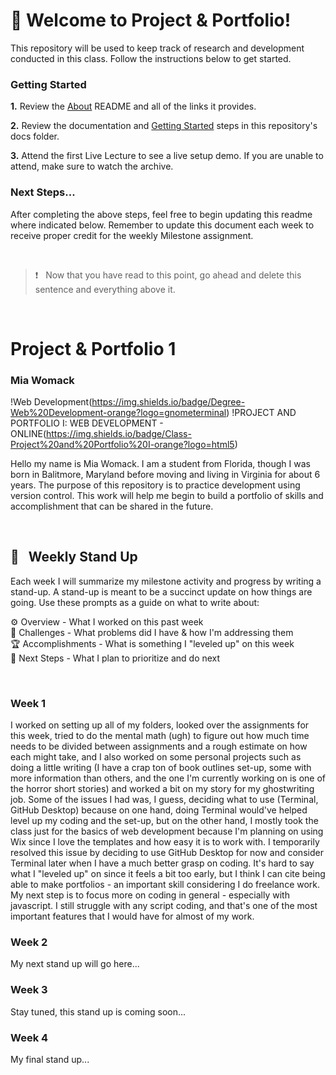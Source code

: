 # 🚀 Welcome to Project & Portfolio!

This repository will be used to keep track of research and development conducted in this class. Follow the instructions below to get started.

### Getting Started

**1.** Review the [About](./docs/01_about/README.md) README and all of the links it provides.

**2.** Review the documentation and [Getting Started](./docs/02_getting_started/README.md) steps in this repository's docs folder.

**3.** Attend the first Live Lecture to see a live setup demo. If you are unable to attend, make sure to watch the archive.

### Next Steps...

After completing the above steps, feel free to begin updating this readme where indicated below. Remember to update this document each week to receive proper credit for the weekly Milestone assignment.

<br>

> ❗️ &nbsp; Now that you have read to this point, go ahead and delete this sentence and everything above it.

<br>

# Project & Portfolio 1

### Mia Womack

!Web Development(https://img.shields.io/badge/Degree-Web%20Development-orange?logo=gnometerminal)
!PROJECT AND PORTFOLIO I: WEB DEVELOPMENT - ONLINE(https://img.shields.io/badge/Class-Project%20and%20Portfolio%20I-orange?logo=html5)

Hello my name is Mia Womack. I am a student from Florida, though I was born in Balitmore, Maryland before moving and living in Virginia for about 6 years. The purpose of this repository is to practice development using version control. This work will help me begin to build a portfolio of skills and accomplishment that can be shared in the future.

<br>

## 📢 &nbsp; Weekly Stand Up

Each week I will summarize my milestone activity and progress by writing a stand-up. A stand-up is meant to be a succinct update on how things are going. Use these prompts as a guide on what to write about:

⚙️ Overview - What I worked on this past week
<br>
🌵 Challenges - What problems did I have & how I'm addressing them
<br>
🏆 Accomplishments - What is something I "leveled up" on this week
<br>
🔮 Next Steps - What I plan to prioritize and do next

<br>

### Week 1

I worked on setting up all of my folders, looked over the assignments for this week, tried to do the mental math (ugh) to figure out how much time needs to be divided between assignments and a rough estimate on how each might take, and I also worked on some personal projects such as doing a little writing (I have a crap ton of book outlines set-up, some with more information than others, and the one I'm currently working on is one of the horror short stories) and worked a bit on my story for my ghostwriting job. Some of the issues I had was, I guess, deciding what to use (Terminal, GitHub Desktop) because on one hand, doing Terminal would've helped level up my coding and the set-up, but on the other hand, I mostly took the class just for the basics of web development because I'm planning on using Wix since I love the templates and how easy it is to work with. I temporarily resolved this issue by deciding to use GitHub Desktop for now and consider Terminal later when I have a much better grasp on coding. It's hard to say what I "leveled up" on since it feels a bit too early, but I think I can cite being able to make portfolios - an important skill considering I do freelance work. My next step is to focus more on coding in general - especially with javascript. I still struggle with any script coding, and that's one of the most important features that I would have for almost of my work.

### Week 2

My next stand up will go here...

### Week 3

Stay tuned, this stand up is coming soon...

### Week 4

My final stand up...
